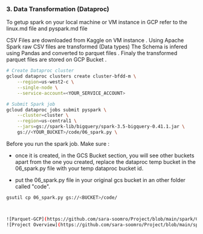 ### 3. Data Transformation (Dataproc)

To getup spark on your local machine or VM instance in GCP refer to the linux.md file and pyspark.md file 

CSV Files are downloaded from Kaggle on VM instance . Using Apache Spark raw CSV files are transformed (Data types)
The Schema is infered using Pandas and converted to parquet files .
Finaly the transformed parquet files are stored on GCP Bucket .


```bash
# Create Dataproc cluster
gcloud dataproc clusters create cluster-bfdd-m \
    --region=us-west2-c \
    --single-node \
    --service-account=<YOUR_SERVICE_ACCOUNT>

# Submit Spark job
gcloud dataproc jobs submit pyspark \
    --cluster=cluster \
    --region=us-central1 \
    --jars=gs://spark-lib/bigquery/spark-3.5-bigquery-0.41.1.jar \
    gs://<YOUR_BUCKET>/code/06_spark.py \

```
Before you run the spark job. Make sure :

- once it is created, in the GCS Bucket section, you will see other buckets apart from the one you created, replace the dataproc temp bucket in the 06_spark.py file with your temp dataproc bucket id.

- put the 06_spark.py file in your original gcs bucket in an other folder called "code".
```bash
gsutil cp 06_spark.py gs://<BUCKET>/code/



![Parquet-GCP](https://github.com/sara-soomro/Project/blob/main/spark/CSV-Parquet.png)
![Project Overview](https://github.com/sara-soomro/Project/blob/main/spark/cluster.png)

```
